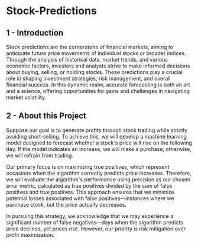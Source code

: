 # Stock-Predictions

## 1 - Introduction

Stock predictions are the cornerstone of financial markets, aiming to anticipate future price movements of individual stocks or broader indices. Through the analysis of historical data, market trends, and various economic factors, investors and analysts strive to make informed decisions about buying, selling, or holding stocks. These predictions play a crucial role in shaping investment strategies, risk management, and overall financial success. 
In this dynamic realm, accurate forecasting is both an art and a science, offering opportunities for gains and challenges in navigating market volatility.

## 2 - About this Project

Suppose our goal is to generate profits through stock trading while strictly avoiding short-selling. To achieve this, we will develop a machine learning model designed to forecast whether a stock's price will rise on the following day. If the model indicates an increase, we will make a purchase; otherwise, we will refrain from trading.

Our primary focus is on maximizing true positives, which represent occasions when the algorithm correctly predicts price increases. Therefore, we will evaluate the algorithm's performance using precision as our chosen error metric, calculated as true positives divided by the sum of false positives and true positives. This approach ensures that we minimize potential losses associated with false positives—instances where we purchase stock, but the price actually decreases.

In pursuing this strategy, we acknowledge that we may experience a significant number of false negatives—days when the algorithm predicts price declines, yet prices rise. However, our priority is risk mitigation over profit maximization.
